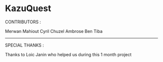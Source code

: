 # KazuQuest

CONTRIBUTORS :

Merwan Mahiout
Cyril Chuzel
Ambrose Ben Tiba

---------------

SPECIAL THANKS : 

Thanks to Loic Janin who helped us during this 1 month project 
